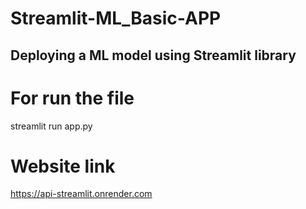 # Streamlit-ML_Basic-APP
<h2>Deploying a ML model using Streamlit library </h2>

<h1> For run the file </h1>

<h0>streamlit run app.py</h0>


<h1> Website link</h1>

<h0>https://api-streamlit.onrender.com</h0>
